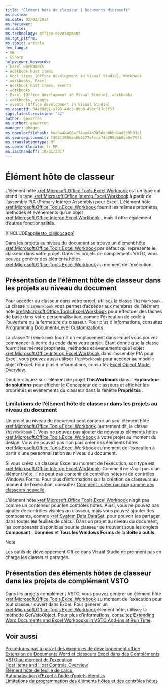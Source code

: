 ```yaml
---
title: "Élément hôte de classeur | Documents Microsoft"
ms.custom: 
ms.date: 02/02/2017
ms.reviewer: 
ms.suite: 
ms.technology: office-development
ms.tgt_pltfrm: 
ms.topic: article
dev_langs:
- VB
- CSharp
helpviewer_keywords:
- Excel workbooks
- Workbook host items
- host items [Office development in Visual Studio], Workbook
- workbooks, Excel
- Workbook host items, events
- workbooks
- Excel [Office development in Visual Studio], workbooks
- workbooks, events
- events [Office development in Visual Studio]
ms.assetid: 54489d91-a799-4dc2-89b8-498cf17c2f57
caps.latest.revision: "42"
author: gewarren
ms.author: gewarren
manager: ghogen
ms.openlocfilehash: baeb44b4804f74aad4b2850eb0bbd4ad539b33e1
ms.sourcegitcommit: f40311056ea0b4677efcca74a285dbb0ce0e7974
ms.translationtype: MT
ms.contentlocale: fr-FR
ms.lasthandoff: 10/31/2017
---
```

# <a name="workbook-host-item"></a>Élément hôte de classeur
  L’élément hôte <xref:Microsoft.Office.Tools.Excel.Workbook> est un type qui étend le type <xref:Microsoft.Office.Interop.Excel.Workbook> à partir de l’assembly PIA (Primary Interop Assembly) pour Excel. L’élément hôte <xref:Microsoft.Office.Tools.Excel.Workbook> fournit les mêmes propriétés, méthodes et événements qu’un objet <xref:Microsoft.Office.Interop.Excel.Workbook> , mais il offre également d’autres fonctionnalités.  
  
 [!INCLUDE[appliesto_xlalldocapp](../vsto/includes/appliesto-xlalldocapp-md.md)]  
  
 Dans les projets au niveau du document se trouve un élément hôte <xref:Microsoft.Office.Tools.Excel.Workbook> par défaut qui représente le classeur dans votre projet. Dans les projets de compléments VSTO, vous pouvez générer des éléments hôtes <xref:Microsoft.Office.Tools.Excel.Workbook> au moment de l'exécution.  
  
## <a name="understanding-the-workbook-host-item-in-document-level-projects"></a>Présentation de l’élément hôte de classeur dans les projets au niveau du document  
 Pour accéder au classeur dans votre projet, utilisez la classe `ThisWorkbook` . La classe `ThisWorkbook` vous permet d’accéder aux membres de l’élément hôte <xref:Microsoft.Office.Tools.Excel.Workbook> pour effectuer des tâches de base dans votre personnalisation, comme l’exécution de code à l’ouverture ou la fermeture du classeur. Pour plus d'informations, consultez [Programming Document-Level Customizations](../vsto/programming-document-level-customizations.md).  
  
 La classe `ThisWorkbook` fournit un emplacement dans lequel vous pouvez commencer à écrire du code dans votre projet. Étant donné que la classe fournit les mêmes propriétés, méthodes et événements que l’objet <xref:Microsoft.Office.Interop.Excel.Workbook> dans l’assembly PIA pour Excel, vous pouvez aussi utiliser `ThisWorkbook` pour accéder au modèle objet d’Excel. Pour plus d'informations, consultez [Excel Object Model Overview](../vsto/excel-object-model-overview.md).  
  
 Double-cliquez sur l’élément de projet **ThisWorkbook** dans l’ **Explorateur de solutions** pour afficher le Concepteur de classeurs et afficher les propriétés et événements du classeur dans la fenêtre **Propriétés** .  
  
### <a name="limitations-of-the-workbook-host-item-in-document-level-projects"></a>Limitations de l’élément hôte de classeur dans les projets au niveau du document  
 Un projet au niveau du document peut contenir un seul élément hôte <xref:Microsoft.Office.Tools.Excel.Workbook> (autrement dit, la classe `ThisWorkbook` ). Vous ne pouvez pas ajouter de nouveaux éléments hôtes <xref:Microsoft.Office.Tools.Excel.Workbook> à votre projet au moment du design. Vous ne pouvez pas non plus créer des éléments hôtes <xref:Microsoft.Office.Tools.Excel.Workbook> au moment de l’exécution à partir d’une personnalisation au niveau du document.  
  
 Si vous créez un classeur Excel au moment de l’exécution, son type est <xref:Microsoft.Office.Interop.Excel.Workbook>. Comme il ne s’agit pas d’un élément hôte, il ne peut pas contenir de contrôles hôtes ni de contrôles Windows Forms. Pour plus d’informations sur la création de classeurs au moment de l’exécution, consultez [Comment : créer par programme des classeurs nouvelle](../vsto/how-to-programmatically-create-new-workbooks.md).  
  
 L’élément hôte <xref:Microsoft.Office.Tools.Excel.Workbook> n’agit pas comme un conteneur pour les contrôles hôtes. Ainsi, vous ne pouvez pas ajouter de contrôles visibles au classeur, mais vous pouvez ajouter des composants, comme <xref:System.Data.DataSet>, pour pouvoir les partager dans toutes les feuilles de calcul. Dans un projet au niveau du document, les composants disponibles pour le classeur se trouvent sous les onglets **Composant** , **Données** et **Tous les Windows Forms** de la **Boîte à outils**.  
  
> [!NOTE]  
>  Les outils de développement Office dans Visual Studio ne prennent pas en charge les classeurs partagés.  
  
## <a name="understanding-workbook-host-items-in-vsto-add-in-projects"></a>Présentation des éléments hôtes de classeur dans les projets de complément VSTO  
 Dans les projets complément VSTO, vous pouvez générer un élément hôte <xref:Microsoft.Office.Tools.Excel.Workbook> au moment de l’exécution pour tout classeur ouvert dans Excel. Pour générer un <xref:Microsoft.Office.Tools.Excel.Workbook> élément hôte, utilisez la méthode GetVstoObject. Pour plus d'informations, consultez [Extending Word Documents and Excel Workbooks in VSTO Add-ins at Run Time](../vsto/extending-word-documents-and-excel-workbooks-in-vsto-add-ins-at-run-time.md).  
  
## <a name="see-also"></a>Voir aussi  
 [Procédures pas à pas et des exemples de développement office](../vsto/office-development-samples-and-walkthroughs.md)   
 [Extension de Documents Word et classeurs Excel dans des Compléments VSTO au moment de l’exécution](../vsto/extending-word-documents-and-excel-workbooks-in-vsto-add-ins-at-run-time.md)   
 [Host Items and Host Controls Overview](../vsto/host-items-and-host-controls-overview.md)   
 [Élément hôte de feuille de calcul](../vsto/worksheet-host-item.md)   
 [Automatisation d’Excel à l’aide d’objets étendus](../vsto/automating-excel-by-using-extended-objects.md)   
 [Limitations de programmation des éléments hôtes et des contrôles hôtes](../vsto/programmatic-limitations-of-host-items-and-host-controls.md)  
  
  
